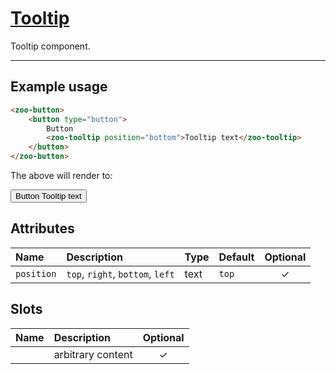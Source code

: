 # [Tooltip](#tooltip)

Tooltip component.

***

## Example usage

```HTML
<zoo-button>
	<button type="button">
		Button
		<zoo-tooltip position="bottom">Tooltip text</zoo-tooltip>
	</button>
</zoo-button>
```

The above will render to:

<zoo-button>
	<button type="button">
		Button
		<zoo-tooltip position="bottom">Tooltip text</zoo-tooltip>
	</button>
</zoo-button>

## Attributes

| **Name**   | **Description**                  | **Type** | **Default** | **Optional** |
| :--------- | :------------------------------- | :------- | :---------- | :----------: |
| `position` | `top`, `right`, `bottom`, `left` | text     | `top`       |   &#10003;   |

## Slots

| **Name** | **Description**   | **Optional** |
| :------: | :---------------- | :----------: |
|          | arbitrary content |   &#10003;   |
